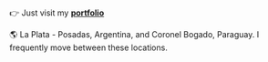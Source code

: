 👉 Just visit my **[<a href="https://www.leomonzon.vercel.app" target="_blank" rel="noreferrer" >portfolio</a>](#)**

  🌎 La Plata - Posadas, Argentina, and Coronel Bogado, Paraguay. I frequently move between these locations.
